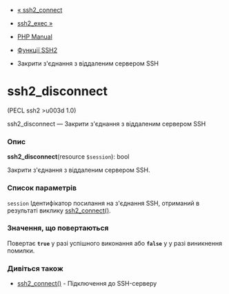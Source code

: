 - [« ssh2_connect](function.ssh2-connect.md)
- [ssh2_exec »](function.ssh2-exec.md)

- [PHP Manual](index.md)
- [Функції SSH2](ref.ssh2.md)
- Закрити з'єднання з віддаленим сервером SSH

# ssh2_disconnect

(PECL ssh2 \>u003d 1.0)

ssh2_disconnect — Закрити з'єднання з віддаленим сервером SSH

### Опис

**ssh2_disconnect**(resource `$session`): bool

Закрити з'єднання з віддаленим сервером SSH.

### Список параметрів

`session`
Ідентифікатор посилання на з'єднання SSH, отриманий в результаті виклику
[ssh2_connect()](function.ssh2-connect.md).

### Значення, що повертаються

Повертає **`true`** у разі успішного виконання або **`false`** у
у разі виникнення помилки.

### Дивіться також

- [ssh2_connect()](function.ssh2-connect.md) - Підключення до
SSH-серверу

